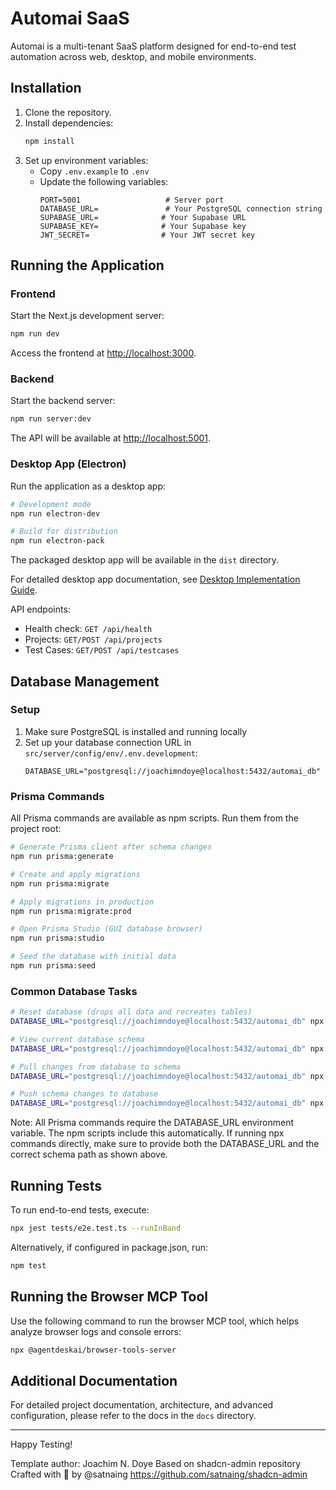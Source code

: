 # Automai SaaS

Automai is a multi-tenant SaaS platform designed for end-to-end test automation across web, desktop, and mobile environments.

## Installation

1. Clone the repository.
2. Install dependencies:
   ```bash
   npm install
   ```
3. Set up environment variables:
   - Copy `.env.example` to `.env`
   - Update the following variables:
     ```env
     PORT=5001                   # Server port
     DATABASE_URL=               # Your PostgreSQL connection string
     SUPABASE_URL=              # Your Supabase URL
     SUPABASE_KEY=              # Your Supabase key
     JWT_SECRET=                # Your JWT secret key
     ```

## Running the Application

### Frontend
Start the Next.js development server:
```bash
npm run dev
```
Access the frontend at [http://localhost:3000](http://localhost:3000).

### Backend
Start the backend server:
```bash
npm run server:dev
```
The API will be available at [http://localhost:5001](http://localhost:5001).

### Desktop App (Electron)
Run the application as a desktop app:
```bash
# Development mode
npm run electron-dev

# Build for distribution
npm run electron-pack
```
The packaged desktop app will be available in the `dist` directory.

For detailed desktop app documentation, see [Desktop Implementation Guide](docs/instructions/desktop.md).

API endpoints:
- Health check: `GET /api/health`
- Projects: `GET/POST /api/projects`
- Test Cases: `GET/POST /api/testcases`

## Database Management

### Setup
1. Make sure PostgreSQL is installed and running locally
2. Set up your database connection URL in `src/server/config/env/.env.development`:
   ```env
   DATABASE_URL="postgresql://joachimndoye@localhost:5432/automai_db"
   ```

### Prisma Commands
All Prisma commands are available as npm scripts. Run them from the project root:

```bash
# Generate Prisma client after schema changes
npm run prisma:generate

# Create and apply migrations
npm run prisma:migrate

# Apply migrations in production
npm run prisma:migrate:prod

# Open Prisma Studio (GUI database browser)
npm run prisma:studio

# Seed the database with initial data
npm run prisma:seed
```

### Common Database Tasks
```bash
# Reset database (drops all data and recreates tables)
DATABASE_URL="postgresql://joachimndoye@localhost:5432/automai_db" npx prisma migrate reset --schema=src/server/prisma/schema.prisma

# View current database schema
DATABASE_URL="postgresql://joachimndoye@localhost:5432/automai_db" npx prisma format --schema=src/server/prisma/schema.prisma

# Pull changes from database to schema
DATABASE_URL="postgresql://joachimndoye@localhost:5432/automai_db" npx prisma db pull --schema=src/server/prisma/schema.prisma

# Push schema changes to database
DATABASE_URL="postgresql://joachimndoye@localhost:5432/automai_db" npx prisma db push --schema=src/server/prisma/schema.prisma
```

Note: All Prisma commands require the DATABASE_URL environment variable. The npm scripts include this automatically. If running npx commands directly, make sure to provide both the DATABASE_URL and the correct schema path as shown above.

## Running Tests

To run end-to-end tests, execute:
```bash
npx jest tests/e2e.test.ts --runInBand
```
Alternatively, if configured in package.json, run:
```bash
npm test
```

## Running the Browser MCP Tool

Use the following command to run the browser MCP tool, which helps analyze browser logs and console errors:
```bash
npx @agentdeskai/browser-tools-server
```

## Additional Documentation

For detailed project documentation, architecture, and advanced configuration, please refer to the docs in the `docs` directory.

---

Happy Testing!

Template author: Joachim N. Doye
Based on shadcn-admin repository
Crafted with 🤍 by @satnaing
https://github.com/satnaing/shadcn-admin